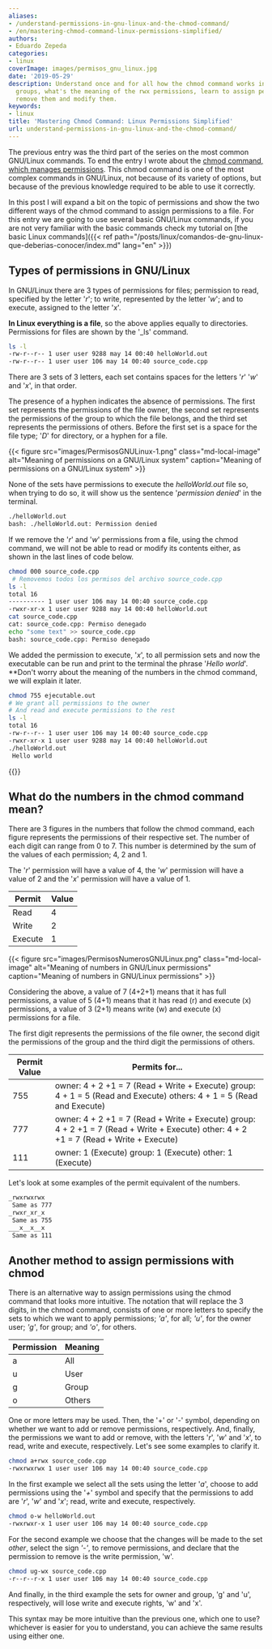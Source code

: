 ```yaml
---
aliases:
- /understand-permissions-in-gnu-linux-and-the-chmod-command/
- /en/mastering-chmod-command-linux-permissions-simplified/
authors:
- Eduardo Zepeda
categories:
- linux
coverImage: images/permisos_gnu_linux.jpg
date: '2019-05-29'
description: Understand once and for all how the chmod command works in Linux, users,
  groups, what's the meaning of the rwx permissions, learn to assign permissions,
  remove them and modify them.
keywords:
- linux
title: 'Mastering Chmod Command: Linux Permissions Simplified'
url: understand-permissions-in-gnu-linux-and-the-chmod-command/
---
```


The previous entry was the third part of the series on the most common GNU/Linux commands. To end the entry I wrote about the [chmod command, which manages permissions](/en/linux/linux-basic-commands-passwd-du-useradd-usermod-fdisk-lscpu-apt-which/). This chmod command is one of the most complex commands in GNU/Linux, not because of its variety of options, but because of the previous knowledge required to be able to use it correctly.

In this post I will expand a bit on the topic of permissions and show the two different ways of the chmod command to assign permissions to a file. For this entry we are going to use several basic GNU/Linux commands, if you are not very familiar with the basic commands check my tutorial on [the basic Linux commands]({{< ref path="/posts/linux/comandos-de-gnu-linux-que-deberias-conocer/index.md" lang="en" >}})

## Types of permissions in GNU/Linux

In GNU/Linux there are 3 types of permissions for files; permission to read, specified by the letter '_r_'; to write, represented by the letter '_w_'; and to execute, assigned to the letter '_x_'. 

**In Linux everything is a file**, so the above applies equally to directories. Permissions for files are shown by the '_ls' command.

```bash
ls -l
-rw-r--r-- 1 user user 9288 may 14 00:40 helloWorld.out
-rw-r--r-- 1 user user 106 may 14 00:40 source_code.cpp
```

There are 3 sets of 3 letters, each set contains spaces for the letters '_r_' '_w_' and '_x_', in that order. 

The presence of a hyphen indicates the absence of permissions. The first set represents the permissions of the file owner, the second set represents the permissions of the group to which the file belongs, and the third set represents the permissions of others. Before the first set is a space for the file type; '_D_' for directory, or a hyphen for a file.

{{< figure src="images/PermisosGNULinux-1.png" class="md-local-image" alt="Meaning of permissions on a GNU/Linux system" caption="Meaning of permissions on a GNU/Linux system" >}}

None of the sets have permissions to execute the _helloWorld.out_ file so, when trying to do so, it will show us the sentence '_permission denied_' in the terminal.

```bash
./helloWorld.out
bash: ./helloWorld.out: Permission denied
```

If we remove the '_r_' and '_w_' permissions from a file, using the chmod command, we will not be able to read or modify its contents either, as shown in the last lines of code below.

```bash
chmod 000 source_code.cpp
 # Removemos todos los permisos del archivo source_code.cpp
ls -l
total 16
---------- 1 user user 106 may 14 00:40 source_code.cpp
-rwxr-xr-x 1 user user 9288 may 14 00:40 helloWorld.out
cat source_code.cpp
cat: source_code.cpp: Permiso denegado
echo "some text" >> source_code.cpp
bash: source_code.cpp: Permiso denegado
```

We added the permission to execute, '_x_', to all permission sets and now the executable can be run and print to the terminal the phrase '_Hello world_'. **Don't worry about the meaning of the numbers in the chmod command, we will explain it later.

```bash
chmod 755 ejecutable.out
# We grant all permissions to the owner
# And read and execute permissions to the rest
ls -l
total 16
-rw-r--r-- 1 user user 106 may 14 00:40 source_code.cpp
-rwxr-xr-x 1 user user 9288 may 14 00:40 helloWorld.out
./helloWorld.out
 Hello world
```

{{<ad>}}

## What do the numbers in the chmod command mean?

There are 3 figures in the numbers that follow the chmod command, each figure represents the permissions of their respective set. The number of each digit can range from 0 to 7. This number is determined by the sum of the values of each permission; 4, 2 and 1.

The '_r_' permission will have a value of 4, the '_w_' permission will have a value of 2 and the '_x_' permission will have a value of 1.

| Permit  | Value |
| ------- | ----- |
| Read    | 4     |
| Write   | 2     |
| Execute | 1     |

{{< figure src="images/PermisosNumerosGNULinux.png" class="md-local-image" alt="Meaning of numbers in GNU/Linux permissions" caption="Meaning of numbers in GNU/Linux permissions" >}}

Considering the above, a value of 7 (4+2+1) means that it has full permissions, a value of 5 (4+1) means that it has read (r) and execute (x) permissions, a value of 3 (2+1) means write (w) and execute (x) permissions for a file.

The first digit represents the permissions of the file owner, the second digit the permissions of the group and the third digit the permissions of others.

| Permit Value | Permits for...                                                                                                                         |
| ------------ | -------------------------------------------------------------------------------------------------------------------------------------- |
| 755          | owner: 4 + 2 +1 = 7 (Read + Write + Execute) group: 4 + 1 = 5 (Read and Execute) others: 4 + 1 = 5 (Read and Execute)                  |
| 777          | owner: 4 + 2 +1 = 7 (Read + Write + Execute) group: 4 + 2 +1 = 7 (Read + Write + Execute) other: 4 + 2 +1 = 7 (Read + Write + Execute) |
| 111          | owner: 1 (Execute) group: 1 (Execute) other: 1 (Execute)                                                                               |

Let's look at some examples of the permit equivalent of the numbers.

```bash
_rwxrwxrwx
 Same as 777
_rwxr_xr_x
 Same as 755
___x__x__x
 Same as 111
```

## Another method to assign permissions with chmod

There is an alternative way to assign permissions using the chmod command that looks more intuitive. The notation that will replace the 3 digits, in the chmod command, consists of one or more letters to specify the sets to which we want to apply permissions; _'a'_, for all; _'u'_, for the owner user; _'g'_, for group; and _'o'_, for others.

| Permission | Meaning |
| ---------- | ------- |
| a          | All     |
| u          | User    |
| g          | Group   |
| o          | Others  |

One or more letters may be used. Then, the '+' or '-' symbol, depending on whether we want to add or remove permissions, respectively. And, finally, the permissions we want to add or remove, with the letters '_r_', '_w_' and '_x_', to read, write and execute, respectively. Let's see some examples to clarify it.

```bash
chmod a+rwx source_code.cpp
-rwxrwxrwx 1 user user 106 may 14 00:40 source_code.cpp
```

In the first example we select all the sets using the letter '_a_', choose to add permissions using the '_+_' symbol and specify that the permissions to add are '_r_', '_w_' and '_x_'; read, write and execute, respectively.

```bash
chmod o-w helloWorld.out
-rwxrwxr-x 1 user user 106 may 14 00:40 source_code.cpp
```

For the second example we choose that the changes will be made to the set _other_, select the sign _'-'_, to remove permissions, and declare that the permission to remove is the write permission, 'w'.

```bash
chmod ug-wx source_code.cpp
-r--r--r-x 1 user user 106 may 14 00:40 source_code.cpp
```

And finally, in the third example the sets for owner and group, 'g' and 'u', respectively, will lose write and execute rights, 'w' and 'x'.

This syntax may be more intuitive than the previous one, which one to use? whichever is easier for you to understand, you can achieve the same results using either one.